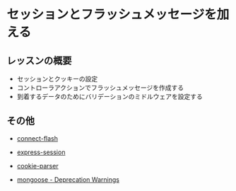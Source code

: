 # セッションとフラッシュメッセージを加える

## レッスンの概要

- セッションとクッキーの設定
- コントローラアクションでフラッシュメッセージを作成する
- 到着するデータのためにバリデーションのミドルウェアを設定する

## その他

- [connect-flash](https://www.npmjs.com/package/connect-flash)
- [express-session](https://www.npmjs.com/package/express-session)
- [cookie-parser](https://www.npmjs.com/package/cookie-parser)

- [mongoose - Deprecation Warnings](https://mongoosejs.com/docs/deprecations.html)

